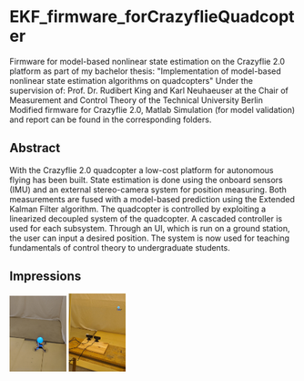 # EKF_firmware_forCrazyflieQuadcopter
Firmware for model-based nonlinear state estimation on the Crazyflie 2.0 platform
as part of my bachelor thesis: "Implementation of model-based nonlinear state estimation algorithms on quadcopters"
Under the supervision of: Prof. Dr. Rudibert King and Karl Neuhaeuser at the Chair of Measurement and Control Theory of the Technical University Berlin
Modified firmware for Crazyflie 2.0, Matlab Simulation (for model validation) and report can be found in the corresponding folders.

## Abstract
With the Crazyflie 2.0 quadcopter a low-cost platform for autonomous flying has been built. State estimation is done using the onboard sensors (IMU) and an external stereo-camera system for position measuring. Both measurements are fused with a model-based prediction using the Extended Kalman Filter algorithm. The quadcopter is controlled by exploiting a linearized decoupled system of the quadcopter. A cascaded controller is used for each subsystem.
Through an UI, which is run on a ground station, the user can input a desired position.
The system is now used for teaching fundamentals of control theory to undergraduate students.

## Impressions
<img src="report/figures/crazyflie_flying.jpg" alt="" style="width: 100px;"/>
<img src="report/figures/crazyflie_withCamera.jpg" alt="" style="width: 100px;"/>
